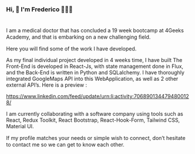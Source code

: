 ### Hi, 👋 I'm Frederico 👨🏼‍💻

<h1></h1>
<p>

  I am a medical doctor that has concluded a 19 week bootcamp at 4Geeks Academy, and that is embarking on a new challenging ﬁeld.

  Here you will find some of the work I have developed.
  
  As my final individual project developed in 4 weeks time, I have built The Front-End is developed in React-Js, with state management done in Flux, and the Back-End is written in Python and SQLalchemy. 
  I have thoroughly integrated GoogleMaps API into this WebApplication, as well as 2 other external API’s.
  Here is a preview :

  https://www.linkedin.com/feed/update/urn:li:activity:7068901344794800128/

  I am currently collaborating with a software company using tools such as React, Redux Toolkit, React Bootstrap, React-Hook-Form, Tailwind CSS, Material UI.

  If my proﬁle matches your needs or simple wish to connect, don’t hesitate to contact me so we can get to know each other.

</p>






<!--
**frederico2191/frederico2191** is a ✨ _special_ ✨ repository because its `README.md` (this file) appears on your GitHub profile.

Here are some ideas to get you started:

- 🔭 I’m currently working on ...
- 🌱 I’m currently learning ...
- 👯 I’m looking to collaborate on ...
- 🤔 I’m looking for help with ...
- 💬 Ask me about ...
- 📫 How to reach me: ...
- 😄 Pronouns: ...
- ⚡ Fun fact: ...
-->
